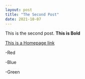 ```yaml
---
layout: post
title: "The Second Post"
date: 2021-10-07
---
```

This is the second post.
**This is Bold**

[This is a Homepage link](http://aspartacus.github.io)

-Red

-Blue

-Green
